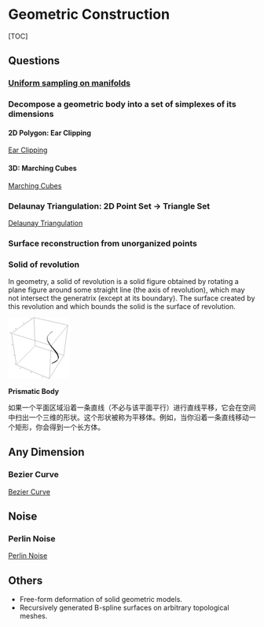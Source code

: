 # Geometric Construction

[TOC]

## Questions

### [Uniform sampling on manifolds](./Uniform_sampling_on_manifolds.md)

#### 



### Decompose a geometric body into a set of simplexes of its dimensions

#### 2D Polygon: Ear Clipping

[Ear Clipping](./Ear_Clipping.md)

#### 3D: Marching Cubes

[Marching Cubes](./Marching_Cubes.md)

### Delaunay Triangulation: 2D Point Set $\to$ Triangle Set

[Delaunay Triangulation](Delaunay_Triangulation.md)

### Surface reconstruction from unorganized points



### Solid of revolution

In geometry, a solid of revolution is a solid figure obtained by rotating a plane figure around some straight line (the axis of revolution), which may not intersect the generatrix (except at its boundary). The surface created by this revolution and which bounds the solid is the surface of revolution.

<img src="./assets/Rotationskoerper_animation.gif" alt="File:Rotationskoerper animation.gif" style="zoom: 25%;" />



**Prismatic Body**

如果一个平面区域沿着一条直线（不必与该平面平行）进行直线平移，它会在空间中扫出一个三维的形状。这个形状被称为平移体。例如，当你沿着一条直线移动一个矩形，你会得到一个长方体。

## Any Dimension

### Bezier Curve

[Bezier Curve](./Bezier_Curve.md)



## Noise

### Perlin Noise

[Perlin Noise](Perlin_Noise.md)

## Others

- Free-form deformation of solid geometric models.
- Recursively generated B-spline surfaces on arbitrary topological meshes.
